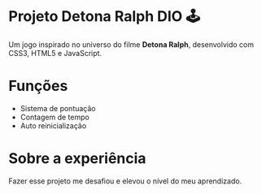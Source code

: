 # Projeto Detona Ralph DIO 🕹
Um jogo inspirado no universo do filme **Detona Ralph**, desenvolvido com CSS3, HTML5 e JavaScript.
 
# Funções
 
 - Sistema de pontuação 
 - Contagem de tempo
 - Auto reinicialização

# Sobre a experiência 
Fazer esse projeto me desafiou e elevou o nível do meu aprendizado. 

